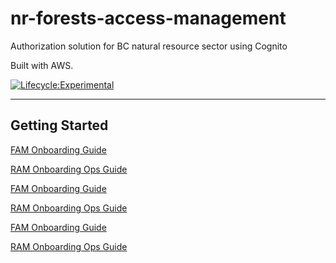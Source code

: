 # nr-forests-access-management

Authorization solution for BC natural resource sector using Cognito

Built with AWS.

[![Lifecycle:Experimental](https://img.shields.io/badge/Lifecycle-Experimental-339999)](Redirect-URL)

---

## Getting Started

[FAM Onboarding Guide](../../wiki/FAM-Onboarding)

[RAM Onboarding Ops Guide](../../wiki/FAM-Onboarding-Ops-Guide)

[FAM Onboarding Guide](../wiki/FAM-Onboarding)

[RAM Onboarding Ops Guide](../wiki/FAM-Onboarding-Ops-Guide)

[FAM Onboarding Guide](wiki/FAM-Onboarding)

[RAM Onboarding Ops Guide](wiki/FAM-Onboarding-Ops-Guide)
